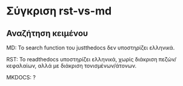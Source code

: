 Σύγκριση rst-vs-md
==================

Αναζήτηση κειμένου
------------------

MD: Το search function του justthedocs δεν υποστηρίζει ελληνικά.

RST: Το readthedocs υποστηρίζει ελληνικά, χωρίς διάκριση πεζών/κεφαλαίων, αλλά με διάκριση τονισμένων/άτονων.

MKDOCS: ?
